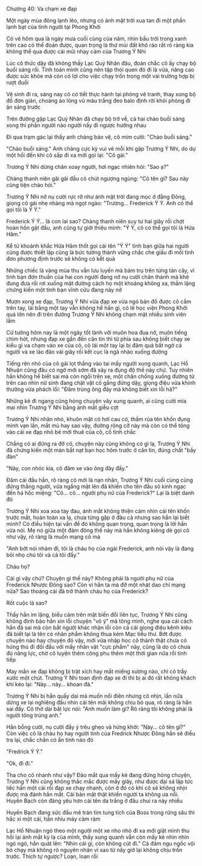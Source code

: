 




Chương 40: Va chạm xe đạp

Một ngày mùa đông lạnh lẽo, nhưng có ánh mặt trời xua tan đi một phần lạnh bạt của tình người tại Phong Khởi

Có vẻ hôm qua là ngày mưa cuối cùng của năm, nhìn bầu trời trong xanh trên cao có thể đoán được, quan trọng là thứ mùi đất khô ráo rất rõ ràng kia không thể qua được cái mũi nhạy cảm của Trương Ý Nhi

Lúc cô thức dậy đã không thấy Lạc Quý Nhân đâu, đoán chắc cô ấy chạy bộ buổi sáng rồi. Tính toán mình cũng nên tập thói quen đó đi là vừa, nâng cao được sức khỏe mà còn có lợi cho việc chạy trốn trong một vài trường hợp bị rượt đuổi

Vệ sinh đi ra, sáng nay cô có tiết thực hành tại phòng vẽ tranh, thay xong bộ đồ đơn giản, choàng áo lông vũ màu trắng đeo balo định rời khỏi phòng đi ăn sáng trước

Trên đường gặp Lạc Quý Nhân đã chạy bộ trở về, cả hai chào buổi sáng xong thì phần người nào người nấy đi ngược hướng nhau

Đi qua trạm gác lại thấy anh chàng bảo vệ, cô mỉm cười: "Chào buổi sáng."

"Chào buổi sáng." Anh chàng cực kỳ vui vẻ mỗi khi gặp Trương Ý Nhi, do dự một hồi đến khi cô sắp đi xa mới gọi lại: "Cô gái."

Trương Ý Nhi dừng chân xoay người, hơi ngạc nhiên hỏi: "Sao ạ?"

Chàng thanh niên gãi gãi đầu có chút ngượng ngùng: "Cô tên gì? Sau này cũng tiện chào hỏi."

Trương Ý Nhi nở nụ cười rực rỡ như ánh mặt trời đang mọc ở đằng Đông, giọng cô gái nhẹ nhàng mà ngọt ngào: "Trương... Frederick Ý Ý. Anh có thể gọi tôi là Ý Ý."

Frederick Ý Ý... là con lai sao? Chàng thanh niên suy tư hai giây rồi chợt hoàn hồn gật đầu, anh cũng tự giới thiệu mình: "Ý Ý, cô có thể gọi tôi là Hứa Hâm."

Kể từ khoảnh khắc Hứa Hâm thốt gọi cái tên "Ý Ý" tình bạn giữa hai người cũng được thiết lập cũng là bức tường thành vững chắc che giấu đi mối tình đơn phương định trước sẽ không có kết quả

Những chiếc lá vàng mùa thu vẫn lưu luyến mà bám trụ trên từng tán cây, vì tình bạn đơn thuần của hai con người đang nở nụ cười chân thành mà khẽ đung đưa rồi rơi xuống mặt đường cách họ một khoảng không xa, thầm lặng chứng kiến một tình bạn vĩnh cửu đang nảy nở

Mượn xong xe đạp, Trương Ý Nhi vừa đạp xe vừa ngó bản đồ được cô cầm trên tay, lái bằng một tay vẫn không hề hấn gì, có lẽ học viện Phong Khởi quá lớn nên đi trên đường Trương Ý Nhi không chạm mặt nhiều sinh viên lắm

Cứ tưởng hôm nay là một ngày tốt lành với muôn hoa đua nở, muôn tiếng chim hót, nhưng đạp xe gần đến căn tin thì từ phía sau không biết chạy xe kiểu gì va chạm vào xe của cô, cô lái một tay lại bị đâm quá bất ngờ cả người và xe lảo đảo vài giây rồi kết cục là ngã nhào xuống đường

Tiếng rên nhỏ của cô gái lọt thẳng vào tai mấy người xung quanh, Lạc Hồ Nhuận cũng đâu có ngờ mới sớm đã xảy ra đụng độ thế này chứ. Tuy nhiên hắn không hề biết sai mà còn ngồi trên xe, một chân chống xuống đường từ trên cao nhìn nữ sinh đang chật vật cố gắng đứng dậy, giọng điệu vừa khinh thường vừa phách lối: "Đâm trúng ông đây mà không biết xin lỗi hả?"

Những kẻ đi ngang cũng hóng chuyện vây xung quanh, ai cũng cười mỉa mai nhìn Trương Ý Nhi bằng ánh mắt giễu cợt

Trương Ý Nhi nhăn nhó, khuôn mặt có hơi cau có, thầm rủa tên khốn đụng mình vạn lần, mắt mù hay sao vậy, đường rộng cỡ này mà còn có thể tông vào cái xe đạp nhỏ bé mới thuê của cô, cố tình chắc

Chẳng có ai đứng ra đỡ cô, chuyện này cũng không có gì lạ, Trương Ý Nhi đã chứng kiến một màn bắt nạt bạn học hôm trước ở căn tin, đúng chất "bầy đàn"

"Này, con nhóc kia, cô đâm xe vào ông đây đấy."

Đâm cái đầu hắn, rõ ràng cô mới là nạn nhân, Trương Ý Nhi cuối cùng cũng đứng thẳng người, vừa ngẩng mặt lên đã khiến cho tên đầu sỏ kinh ngạc đến há hốc miệng: "Cô... cô... người phụ nữ của Frederick?" Lại là biệt danh đó

Trương Ý Nhi xoa xoa tay đau, ánh mắt không thiện cảm nhìn cái tên khốn trước mắt, hoàn toàn xa lạ, chưa từng gặp ở đâu cả nhưng sao hắn lại biết mình? Có điều hiện tại vấn đề đó không quan trọng, quan trọng là lời hắn vừa nói. Mẹ nó giữa một đám đông thế này mà hắn không kiêng dè gọi cô như vậy, rõ ràng là muốn mạng cô mà

"Anh bớt nói nhảm đi, tôi là cháu họ của ngài Frederick, anh nói vậy là đang bôi nhọ chú tôi và cả tôi đấy."

Cháu họ?

Cái gì vậy chứ? Chuyện gì thế này? Không phải là người phụ nữ của Frederick Nhược Đông sao? Còn vì hắn ta mà đỡ một nhát dao chí mạng nữa? Sao thoáng cái đã trở thành cháu họ của Frederick?

Rốt cuộc là sao?

Thấy hắn im lặng, biểu cảm trên mặt biến đổi liên tục, Trương Ý Nhi cũng không định bảo hắn xin lỗi chuyện "vô ý" mà tông mình, nghe qua cái cách hắn đã sai mà còn bắt người khác nhận lỗi còn cả cái giọng điệu kênh kiệu đã biết lại là tên có nhân phẩm không thua kém Mạc tiểu thư. Bớt được chuyện nào hay chuyện đó vậy, mới vừa nhập học cô thành thật chưa có hứng thú đi đối đầu với mấy nhân vật "cực phẩm" này, cũng là do cô chưa đủ năng lực, chờ cô luyện thêm công phu thêm một thời gian nữa rồi tính tiếp

May mắn xe đạp không bị trật xích hay mất miếng xương nào, chỉ có trầy xước một chút. Trương Ý Nhi toan định đạp xe đi thì bị ai đó rất không khách khí kéo lại: "Này... này... khoan đã."

Trương Ý Nhi bị hắn quấy dai mà muốn nổi điên nhưng cô nhịn, lần nữa dừng xe lại nghiêng đầu nhìn cái tên mãi không chịu bỏ qua, rõ ràng là hắn sai đấy. Cô thở dài bất lực nói: "Anh muốn làm gì? Rõ ràng tôi không phải là người tông trúng anh."

Hắn bỗng cười, nụ cười đầy ý trêu ghẹo và hứng khởi: "Này... cô tên gì?" Còn việc cô là cháu họ hay người tình của Fredrick Nhược Đông hắn sẽ điều tra lại, chắc chắn có ẩn tình nào đó

"Fredrick Ý Ý."

"Ok, đi đi."

Tha cho cô nhanh như vậy? Đảo mắt qua mấy kẻ đang đứng hóng chuyện, Trương Ý Nhi cũng không thắc mắc được mấy giây, như được đại sá lập tức liếc hắn một cái rồi đạp xe chạy nhanh, còn ở đó có khi cô sẽ không nhịn được mà đánh hắn mất. Cái bản mặt thật khiến người ta không ưa nổi. Huyền Bạch còn đáng yêu hơn cái tên da trắng ở đâu chui ra này nhiều

Huyền Bạch đang sức đầu mẻ trán tìm tung tích của Boss trong rừng sâu thì hắc xì một cái, hắn nhíu mày càm ràm

Lạc Hồ Nhuận ngó theo một người một xe nho nhỏ đi xa mới giật mình thu hồi lại ánh mắt kỳ lạ của mình, thấy xung quanh vẫn còn mấy kẻ nhìn nhìn ngó ngó, hắn quát lên: "Nhìn cái gì, còn không cút đi." Cả đám ngu ngốc vội bỏ chạy mà không rõ nguyên nhân vì sao từ nãy giờ lại không chịu trốn trước. Thích tự ngược? Loạn, loạn rồi




